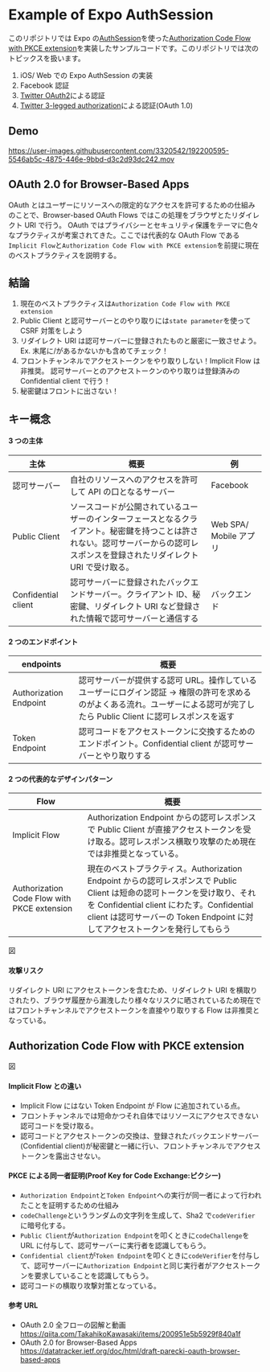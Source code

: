 # Example of Expo AuthSession

このリポジトリでは Expo の[AuthSession](https://docs.expo.dev/versions/latest/sdk/auth-session/)を使った[Authorization Code Flow with PKCE extension](https://tinyurl.com/2qm6xyh6)を実装したサンプルコードです。このリポジトリでは次のトピックスを扱います。

1. iOS/ Web での Expo AuthSession の実装
1. Facebook 認証
1. [Twitter OAuth2](https://developer.twitter.com/ja/docs/basics/authentication/api-reference/token)による認証
1. [Twitter 3-legged authorization](https://developer.twitter.com/ja/docs/basics/authentication/overview/3-legged-oauth)による認証(OAuth 1.0)

## Demo

https://user-images.githubusercontent.com/3320542/192200595-5546ab5c-4875-446e-9bbd-d3c2d93dc242.mov

## OAuth 2.0 for Browser-Based Apps

OAuth とはユーザーにリソースへの限定的なアクセスを許可するための仕組みのことで、Browser-based OAuth Flows ではこの処理をブラウザとたリダイレクト URI で行う。
OAuth ではプライバシーとセキュリティ保護をテーマに色々なプラクティスが考案されてきた。ここでは代表的な OAuth Flow である`Implicit Flow`と`Authorization Code Flow with PKCE extension`を前提に現在のベストプラクティスを説明する。

## 結論

1. 現在のベストプラクティスは`Authorization Code Flow with PKCE extension`
2. Public Client と認可サーバーとのやり取りには`state parameter`を使って CSRF 対策をしよう
3. リダイレクト URI は認可サーバーに登録されたものと厳密に一致させよう。Ex. 末尾に/があるかないかも含めてチェック！
4. フロントチャンネルでアクセストークンをやり取りしない！Implicit Flow は非推奨。 認可サーバーとのアクセストークンのやり取りは登録済みの Confidential client で行う！
5. 秘密鍵はフロントに出さない！

## キー概念

#### 3 つの主体

| 主体                | 概要                                                                                                                                                                              | 例                     |
| ------------------- | --------------------------------------------------------------------------------------------------------------------------------------------------------------------------------- | ---------------------- |
| 認可サーバー        | 自社のリソースへのアクセスを許可して API の口となるサーバー                                                                                                                       | Facebook               |
| Public Client       | ソースコードが公開されているユーザーのインターフェースとなるクライアント。秘密鍵を持つことは許されない。認可サーバーからの認可レスポンスを登録されたリダイレクト URI で受け取る。 | Web SPA/ Mobile アプリ |
| Confidential client | 認可サーバーに登録されたバックエンドサーバー。クライアント ID、秘密鍵、リダイレクト URI など登録された情報で認可サーバーと通信する                                                | バックエンド           |

#### 2 つのエンドポイント

| endpoints              | 概要                                                                                                                                                                          |
| ---------------------- | ----------------------------------------------------------------------------------------------------------------------------------------------------------------------------- |
| Authorization Endpoint | 認可サーバーが提供する認可 URL。操作しているユーザーにログイン認証 -> 権限の許可を求めるのがよくある流れ。ユーザーによる認可が完了したら Public Client に認可レスポンスを返す |
| Token Endpoint         | 認可コードをアクセストークンに交換するためのエンドポイント。Confidential client が認可サーバーとやり取りする                                                                  |

#### 2 つの代表的なデザインパターン

| Flow                                        | 概要                                                                                                                                                                                                                                                    |
| ------------------------------------------- | ------------------------------------------------------------------------------------------------------------------------------------------------------------------------------------------------------------------------------------------------------- |
| Implicit Flow                               | Authorization Endpoint からの認可レスポンスで Public Client が直接アクセストークンを受け取る。認可レスポンス横取り攻撃のため現在では非推奨となっている。                                                                                                |
| Authorization Code Flow with PKCE extension | 現在のベストプラクティス。Authorization Endpoint からの認可レスポンスで Public Client は短命の認可トークンを受け取り、それを Confidential client にわたす。Confidential client は認可サーバーの Token Endpoint に対してアクセストークンを発行してもらう |

図

#### 攻撃リスク

リダイレクト URI にアクセストークンを含むため、リダイレクト URI を横取りされたり、ブラウザ履歴から漏洩したり様々なリスクに晒されているため現在ではフロントチャンネルでアクセストークンを直接やり取りする Flow は非推奨となっている。

## Authorization Code Flow with PKCE extension

図

#### Implicit Flow との違い

- Implicit Flow にはない Token Endpoint が Flow に追加されている点。
- フロントチャンネルでは短命かつそれ自体ではリソースにアクセスできない認可コードを受け取る。
- 認可コードとアクセストークンの交換は、登録されたバックエンドサーバー(Confidential client)が秘密鍵と一緒に行い、フロントチャンネルでアクセストークンを露出させない。

#### PKCE による同一者証明(Proof Key for Code Exchange:ピクシー)

- `Authorization Endpoint`と`Token Endpoint`への実行が同一者によって行われたことを証明するための仕組み
- `codeChallenge`というランダムの文字列を生成して、Sha2 で`codeVerifier`に暗号化する。
- `Public Client`が`Authorization Endpoint`を叩くときに`codeChallenge`を URL に付与して、認可サーバーに実行者を認識してもらう。
- `Confidential client`が`Token Endpoint`を叩くときに`codeVerifier`を付与して、認可サーバーに`Authorization Endpoint`と同じ実行者がアクセストークンを要求していることを認識してもらう。
- 認可コードの横取り攻撃対策となっている。

#### 参考 URL

- OAuth 2.0 全フローの図解と動画
  https://qiita.com/TakahikoKawasaki/items/200951e5b5929f840a1f
- OAuth 2.0 for Browser-Based Apps
  https://datatracker.ietf.org/doc/html/draft-parecki-oauth-browser-based-apps
